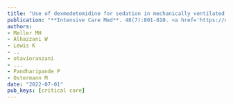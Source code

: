 ```yaml
---
title: "Use of dexmedetomidine for sedation in mechanically ventilated adult ICU patients: a rapid practice guideline"
publication: "**Intensive Care Med**. 48(7):801-810. <a href='https://doi.org/10.1007/s00134-022-06660-x' target='_blank' rel='noopener noreferrer'>10.1007/s00134-022-06660-x</a>"
authors:
- Møller MH
- Alhazzani W
- Lewis K
- ..
- otavioranzani
- ...
- Pandharipande P
- Ostermann M
date: "2022-07-01"
pub_keys: [critical care]
---
```

